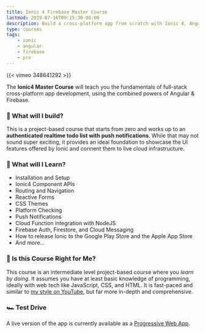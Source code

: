 ```yaml
---
title: Ionic 4 Firebase Master Course
lastmod: 2019-07-16T09:15:30-08:00
description: Build a cross-platform app from scratch with Ionic 4, Angular, and Firebase. 
type: courses
tags: 
    - ionic
    - angular
    - firebase
    - pro
---
```


{{< vimeo 348641292 >}}

The **Ionic4 Master Course** will teach you the fundamentals of full-stack cross-platform app development, using the combined powers of Angular & Firebase. 

### 🗿 What will I build?

This is a project-based course that starts from zero and works up to an **authenticated realtime todo list with push notifications**. While that may not sound super exciting, it provides an ideal foundation to showcase the UI features offered by Ionic and connent them to live cloud infrastructure. 


### 🐌 What will I Learn?

- Installation and Setup
- Ionic4 Component APIs
- Routing and Navigation
- Reactive Forms
- CSS Themes
- Platform Checking
- Push Notifications
- Cloud Function integration with NodeJS
- Firebase Auth, Firestore, and Cloud Messaging
- How to release Ionic to the Google Play Store and the Apple App Store
- And more...


### 🤔 Is this Course Right for Me?

This course is an intermediate level project-based course where you *learn by doing*. It assumes you have at least basic knowledge of programming, ideally with web tech like JavaScript, CSS, and HTML. It is fast-paced and similar to [my style on YouTube](https://www.youtube.com/channel/UCsBjURrPoezykLs9EqgamOA?), but far more in-depth and comprehensive. 


### 🏎️ Test Drive

A live version of the app is currently available as a [Progressive Web App](https://ionic4-fire.web.app/). 
